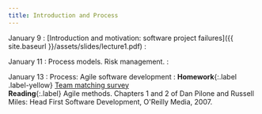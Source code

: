 ```yaml
---
title: Introduction and Process
---
```

 
January 9
: [Introduction and motivation: software project failures]({{ site.baseurl }}/assets/slides/lecture1.pdf)
  : 


January 11
: Process models. Risk management.
  : 

January 13
: Process: Agile software development
  : **Homework**{:.label .label-yellow} [Team matching survey](https://forms.gle/XV22u7VXD9wFREoa9)  
    **Reading**{:.label} Agile methods. Chapters 1 and 2 of Dan Pilone and Russell Miles: Head First Software Development, O'Reilly Media, 2007.
